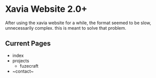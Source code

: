 # Xavia Website 2.0+
After using the xavia website for a while, the format seemed to be slow, unnecessarily complex. this is meant to solve that problem.


## Current Pages
- index
- projects
  - fuzecraft
- ~contact~
